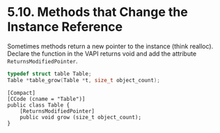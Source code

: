 # 5.10. Methods that Change the Instance Reference

Sometimes methods return a new pointer to the instance (think realloc).
Declare the function in the VAPI returns void and add the attribute
`ReturnsModifiedPointer`.

```c
typedef struct table Table;
Table *table_grow(Table *t, size_t object_count);
```

```vala
[Compact]
[CCode (cname = "Table")]
public class Table {
    [ReturnsModifiedPointer]
    public void grow (size_t object_count);
}
```
